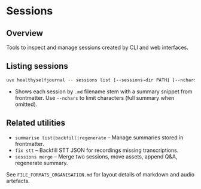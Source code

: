 # Sessions

## Overview
Tools to inspect and manage sessions created by CLI and web interfaces.

## Listing sessions

```bash
uvx healthyselfjournal -- sessions list [--sessions-dir PATH] [--nchars N]
```

- Shows each session by `.md` filename stem with a summary snippet from frontmatter. Use `--nchars` to limit characters (full summary when omitted).

## Related utilities

- `summarise list|backfill|regenerate` – Manage summaries stored in frontmatter.
- `fix stt` – Backfill STT JSON for recordings missing transcriptions.
- `sessions merge` – Merge two sessions, move assets, append Q&A, regenerate summary.

See `FILE_FORMATS_ORGANISATION.md` for layout details of markdown and audio artefacts.

